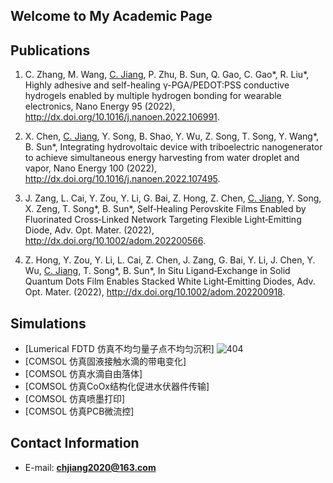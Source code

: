 ## Welcome to My Academic Page

## Publications

1. C. Zhang, M. Wang, <u>C. Jiang</u>, P. Zhu, B. Sun, Q. Gao, C. Gao\*, R. Liu\*, Highly adhesive and self-healing γ-PGA/PEDOT:PSS conductive hydrogels enabled by multiple hydrogen bonding for wearable electronics, Nano Energy 95 (2022), <http://dx.doi.org/10.1016/j.nanoen.2022.106991>.

1. X. Chen, <u>C. Jiang</u>, Y. Song, B. Shao, Y. Wu, Z. Song, T. Song, Y. Wang\*, B. Sun\*, Integrating hydrovoltaic device with triboelectric nanogenerator to achieve simultaneous energy harvesting from water droplet and vapor, Nano Energy 100 (2022), <http://dx.doi.org/10.1016/j.nanoen.2022.107495>.

1. J. Zang, L. Cai, Y. Zou, Y. Li, G. Bai, Z. Hong, Z. Chen, <u>C. Jiang</u>, Y. Song, X. Zeng, T. Song\*, B. Sun\*, Self‐Healing Perovskite Films Enabled by Fluorinated Cross‐Linked Network Targeting Flexible Light‐Emitting Diode, Adv. Opt. Mater.  (2022), <http://dx.doi.org/10.1002/adom.202200566>.

1. Z. Hong, Y. Zou, Y. Li, L. Cai, Z. Chen, J. Zang, G. Bai, Y. Li, J. Chen, Y. Wu, <u>C. Jiang</u>, T. Song\*, B. Sun\*, In Situ Ligand‐Exchange in Solid Quantum Dots Film Enables Stacked White Light‐Emitting Diodes, Adv. Opt. Mater.  (2022), <http://dx.doi.org/10.1002/adom.202200918>.

## Simulations
* [Lumerical FDTD 仿真不均匀量子点不均匀沉积]
  <img src="../_picture/blog1.png" alt="404">
* [COMSOL 仿真固液接触水滴的带电变化]
* [COMSOL 仿真水滴自由落体]
* [COMSOL 仿真CoOx结构化促进水伏器件传输]
* [COMSOL 仿真喷墨打印]
* [COMSOL 仿真PCB微流控]

## Contact Information

+ E-mail: <strong>chjiang2020@163.com</strong>
